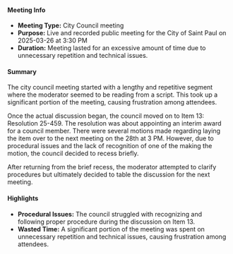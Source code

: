 ---
---

#### Meeting Info
- **Meeting Type:** City Council meeting
- **Purpose:** Live and recorded public meeting for the City of Saint Paul on 2025-03-26 at 3:30 PM
- **Duration:** Meeting lasted for an excessive amount of time due to unnecessary repetition and technical issues.

#### Summary

The city council meeting started with a lengthy and repetitive segment where the moderator seemed to be reading from a script. This took up a significant portion of the meeting, causing frustration among attendees.

Once the actual discussion began, the council moved on to Item 13: Resolution 25-459. The resolution was about appointing an interim award for a council member. There were several motions made regarding laying the item over to the next meeting on the 28th at 3 PM. However, due to procedural issues and the lack of recognition of one of the making the motion, the council decided to recess briefly.

After returning from the brief recess, the moderator attempted to clarify procedures but ultimately decided to table the discussion for the next meeting.

#### Highlights
* **Procedural Issues:** The council struggled with recognizing and following proper procedure during the discussion on Item 13.
* **Wasted Time:** A significant portion of the meeting was spent on unnecessary repetition and technical issues, causing frustration among attendees.

